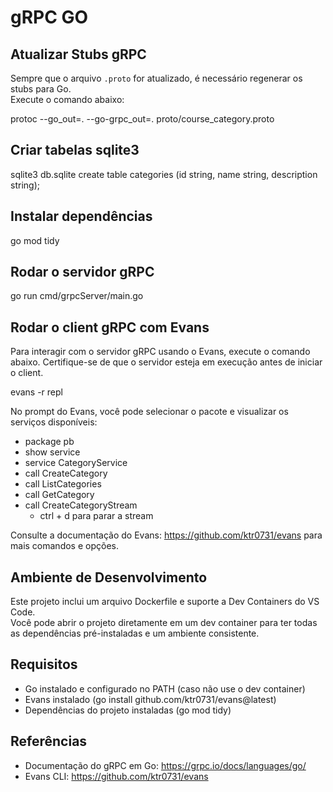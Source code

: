 # gRPC GO

## Atualizar Stubs gRPC

Sempre que o arquivo `.proto` for atualizado, é necessário regenerar os stubs para Go.  
Execute o comando abaixo:

protoc --go_out=. --go-grpc_out=. proto/course_category.proto

## Criar tabelas sqlite3

sqlite3 db.sqlite
create table categories (id string, name string, description string);

## Instalar dependências

go mod tidy

## Rodar o servidor gRPC

go run cmd/grpcServer/main.go

## Rodar o client gRPC com Evans

Para interagir com o servidor gRPC usando o Evans, execute o comando abaixo. Certifique-se de que o servidor esteja em execução antes de iniciar o client.

evans -r repl

No prompt do Evans, você pode selecionar o pacote e visualizar os serviços disponíveis:

- package pb
- show service
- service CategoryService
- call CreateCategory
- call ListCategories
- call GetCategory
- call CreateCategoryStream
    - ctrl + d para parar a stream

Consulte a documentação do Evans: https://github.com/ktr0731/evans para mais comandos e opções.

## Ambiente de Desenvolvimento

Este projeto inclui um arquivo Dockerfile e suporte a Dev Containers do VS Code.  
Você pode abrir o projeto diretamente em um dev container para ter todas as dependências pré-instaladas e um ambiente consistente.

## Requisitos

- Go instalado e configurado no PATH (caso não use o dev container)
- Evans instalado (go install github.com/ktr0731/evans@latest)
- Dependências do projeto instaladas (go mod tidy)

## Referências

- Documentação do gRPC em Go: https://grpc.io/docs/languages/go/
- Evans CLI: https://github.com/ktr0731/evans
